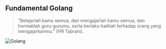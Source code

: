 ## Fundamental Golang

> "Belajarlah kamu semua, dan mengajarlah kamu semua, dan hormatilah guru-gurumu, serta berlaku baiklah terhadap orang yang mengajarkanmu." (HR Tabrani).

![Golang](https://miro.medium.com/max/1576/1*Ifpd_HtDiK9u6h68SZgNuA.png)